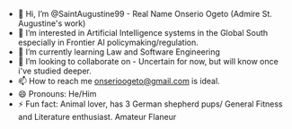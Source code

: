 - 👋 Hi, I’m @SaintAugustine99 - Real Name Onserio Ogeto (Admire St. Augustine's work)
- 👀 I’m interested in Artificial Intelligence systems in the Global South especially in Frontier AI policymaking/regulation. 
- 🌱 I’m currently learning Law and Software Engineering 
- 💞️ I’m looking to collaborate on  - Uncertain for now, but will know once i've studied deeper. 
- 📫 How to reach me onserioogeto@gmail.com is ideal.
- 😄 Pronouns: He/Him
- ⚡ Fun fact: Animal lover, has 3 German shepherd pups/ General Fitness and Literature enthusiast. Amateur Flaneur

